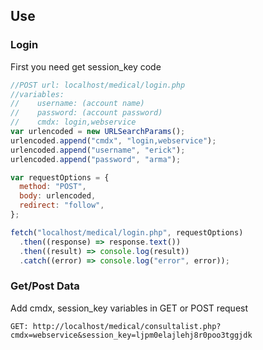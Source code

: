 ## Use

### Login

First you need get session_key code

```javascript
//POST url: localhost/medical/login.php
//variables:
//    username: (account name)
//    password: (account password)
//    cmdx: login,webservice
var urlencoded = new URLSearchParams();
urlencoded.append("cmdx", "login,webservice");
urlencoded.append("username", "erick");
urlencoded.append("password", "arma");

var requestOptions = {
  method: "POST",
  body: urlencoded,
  redirect: "follow",
};

fetch("localhost/medical/login.php", requestOptions)
  .then((response) => response.text())
  .then((result) => console.log(result))
  .catch((error) => console.log("error", error));
```

### Get/Post Data

Add cmdx, session_key variables in GET or POST request

```
GET: http://localhost/medical/consultalist.php?cmdx=webservice&session_key=ljpm0elajlehj8r0poo3tggjdk
```
